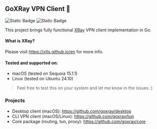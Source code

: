 ## GoXRay VPN Client 🌈

![Static Badge](https://img.shields.io/badge/OS-macOS%20%7C%20Linux-blue?style=flat&logo=linux&logoColor=white&logoSize=auto&color=blue)
![Static Badge](https://img.shields.io/badge/Go-1.21+-00ADD8?style=flat&logo=go&logoColor=white)

This project brings fully functional [XRay](https://github.com/XTLS/Xray-core) VPN client implementation in Go.

#### What is XRay?
Please visit https://xtls.github.io/en for more info.

#### Tested and supported on:
- macOS (tested on Sequoia 15.1.1)
- Linux (tested on Ubuntu 24.10)

> Feel free to test this on your system and let me know in the issues :)

### Projects

- Desktop client (macOS): https://github.com/goxray/desktop 
- CLI VPN client (macOS/Linux): https://github.com/goxray/tun
- Core package (routing, tun, proxy): https://github.com/goxray/core
